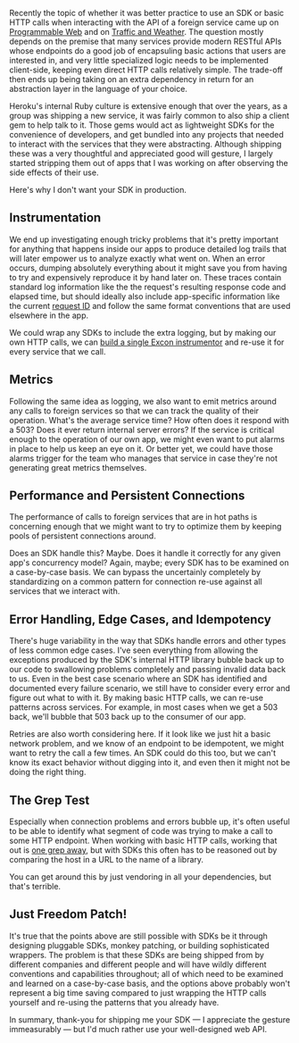 Recently the topic of whether it was better practice to use an SDK or basic HTTP calls when interacting with the API of a foreign service came up on [Programmable Web](http://blog.programmableweb.com/2013/10/04/when-sdks-are-better-than-apis/) and on [Traffic and Weather](http://trafficandweather.io/posts/2013/12/27/episode-20-im-going-to-punch-a-wall). The question mostly depends on the premise that many services provide modern RESTful APIs whose endpoints do a good job of encapsuling basic actions that users are interested in, and very little specialized logic needs to be implemented client-side, keeping even direct HTTP calls relatively simple. The trade-off then ends up being taking on an extra dependency in return for an abstraction layer in the language of your choice.

Heroku's internal Ruby culture is extensive enough that over the years, as a group was shipping a new service, it was fairly common to also ship a client gem to help talk to it. Those gems would act as lightweight SDKs for the convenience of developers, and get bundled into any projects that needed to interact with the services that they were abstracting. Although shipping these was a very thoughtful and appreciated good will gesture, I largely started stripping them out of apps that I was working on after observing the side effects of their use.

Here's why I don't want your SDK in production.

## Instrumentation

We end up investigating enough tricky problems that it's pretty important for anything that happens inside our apps to produce detailed log trails that will later empower us to analyze exactly what went on. When an error occurs, dumping absolutely everything about it might save you from having to try and expensively reproduce it by hand later on. These traces contain standard log information like the the request's resulting response code and elapsed time, but should ideally also include app-specific information like the current [request ID](/request-ids) and follow the same format conventions that are used elsewhere in the app.

We could wrap any SDKs to include the extra logging, but by making our own HTTP calls, we can [build a single Excon instrumentor](https://github.com/geemus/excon#instrumentation) and re-use it for every service that we call.

## Metrics

Following the same idea as logging, we also want to emit metrics around any calls to foreign services so that we can track the quality of their operation. What's the average service time? How often does it respond with a 503? Does it ever return internal server errors? If the service is critical enough to the operation of our own app, we might even want to put alarms in place to help us keep an eye on it. Or better yet, we could have those alarms trigger for the team who manages that service in case they're not generating great metrics themselves.

## Performance and Persistent Connections

The performance of calls to foreign services that are in hot paths is concerning enough that we might want to try to optimize them by keeping pools of persistent connections around.

Does an SDK handle this? Maybe. Does it handle it correctly for any given app's concurrency model? Again, maybe; every SDK has to be examined on a case-by-case basis. We can bypass the uncertainly completely by standardizing on a common pattern for connection re-use against all services that we interact with.

## Error Handling, Edge Cases, and Idempotency

There's huge variability in the way that SDKs handle errors and other types of less common edge cases. I've seen everything from allowing the exceptions produced by the SDK's internal HTTP library bubble back up to our code to swallowing problems completely and passing invalid data back to us. Even in the best case scenario where an SDK has identified and documented every failure scenario, we still have to consider every error and figure out what to with it. By making basic HTTP calls, we can re-use patterns across services. For example, in most cases when we get a 503 back, we'll bubble that 503 back up to the consumer of our app.

Retries are also worth considering here. If it look like we just hit a basic network problem, and we know of an endpoint to be idempotent, we might want to retry the call a few times. An SDK could do this too, but we can't know its exact behavior without digging into it, and even then it might not be doing the right thing.

## The Grep Test

Especially when connection problems and errors bubble up, it's often useful to be able to identify what segment of code was trying to make a call to some HTTP endpoint. When working with basic HTTP calls, working that out is [one grep away](http://jamie-wong.com/2013/07/12/grep-test/), but with SDKs this often has to be reasoned out by comparing the host in a URL to the name of a library.

You can get around this by just vendoring in all your dependencies, but that's terrible.

## Just Freedom Patch!

It's true that the points above are still possible with SDKs be it through designing pluggable SDKs, monkey patching, or building sophisticated wrappers. The problem is that these SDKs are being shipped from by different companies and different people and will have wildly different conventions and capabilities throughout; all of which need to be examined and learned on a case-by-case basis, and the options above probably won't represent a big time saving compared to just wrapping the HTTP calls yourself and re-using the patterns that you already have.

In summary, thank-you for shipping me your SDK &mdash; I appreciate the gesture immeasurably &mdash; but I'd much rather use your well-designed web API.
